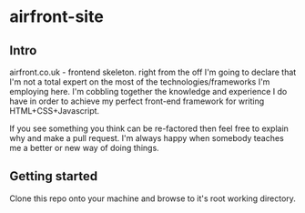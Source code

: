 airfront-site
=============

Intro
-------------

airfront.co.uk - frontend skeleton. right from the off I'm going to declare that I'm not a total expert on the most of the technologies/frameworks I'm employing here. I'm cobbling together the knowledge and experience I do have in order to achieve my perfect front-end framework for writing HTML+CSS+Javascript.

If you see something you think can be re-factored then feel free to explain why and make a pull request. I'm always happy when somebody teaches me a better or new way of doing things.

Getting started
-------------

Clone this repo onto your machine and browse to it's root working directory.